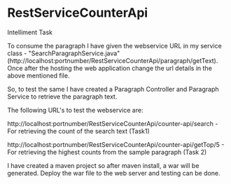 # RestServiceCounterApi
Intelliment Task

To consume the paragraph I have given the webservice URL in my service class - "SearchParagraphService.java"
(http://localhost:portnumber/RestServiceCounterApi/paragraph/getText). Once after the hosting the web application change the url details 
in the above mentioned file. 

So, to test the same I have created a Paragraph Controller and Paragraph Service to retrieve the paragraph text.

The following URL's to test the webservice are:

http://localhost:portnumber/RestServiceCounterApi/counter-api/search - For retrieving the count of the search text (Task1)

http://localhost:portnumber/RestServiceCounterApi/counter-api/getTop/5 - For retrieving the highest counts from the sample paragraph (Task 2)

I have created a maven project so after maven install, a war will be generated. Deploy the war file to the web server and testing can be done.



